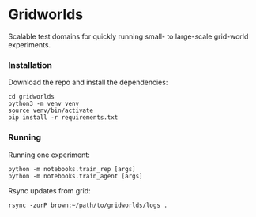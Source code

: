 # Gridworlds

Scalable test domains for quickly running small- to large-scale grid-world experiments.

### Installation

Download the repo and install the dependencies:
```
cd gridworlds
python3 -m venv venv
source venv/bin/activate
pip install -r requirements.txt
```

### Running
Running one experiment:
```
python -m notebooks.train_rep [args]
python -m notebooks.train_agent [args]
```

Rsync updates from grid:
```
rsync -zurP brown:~/path/to/gridworlds/logs .
```
